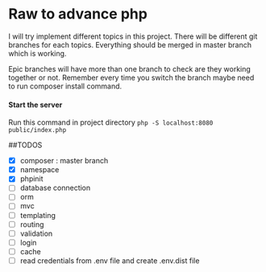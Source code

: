 # Raw to advance php
I will try implement different topics in this project. There will be different git branches for each topics. Everything should be merged in master branch which is working. 

Epic branches will have  more than one branch to check are they working together or not. Remember every time you switch the branch maybe need to run composer install command.  

#### Start the server 
Run this command in project directory `php -S localhost:8080 public/index.php`

##TODOS
- [X] composer : master branch 
- [X] namespace   
- [X] phpinit
- [ ] database connection 
- [ ] orm  
- [ ] mvc  
- [ ] templating   
- [ ] routing   
- [ ] validation   
- [ ] login    
- [ ] cache    
- [ ] read credentials from .env file and create .env.dist file 
